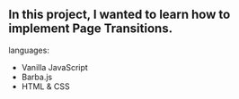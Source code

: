 ## In this project, I wanted to learn how to implement Page Transitions.

languages: 
* Vanilla JavaScript
* Barba.js
* HTML & CSS